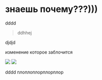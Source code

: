 # знаешь почему???)))
dddd

>ddhhej


djdjd


изменение которое заблочится

![](https://i.imgur.com/yD8i6Mc.gif)
![](https://i.imgur.com/M7oFGH8.jpg)


dddd
плоплоплорплорплор


